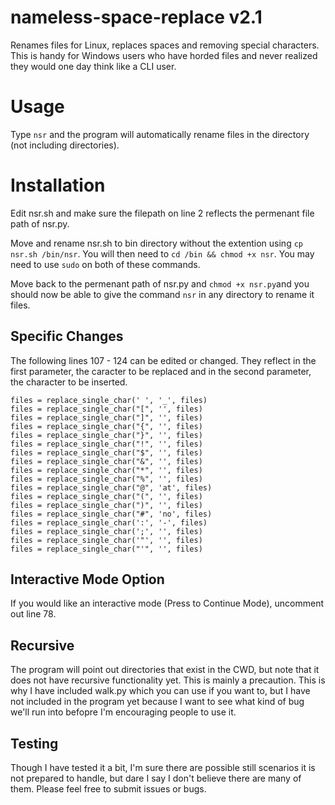 # nameless-space-replace v2.1
Renames files for Linux, replaces spaces and removing special characters. This is handy for Windows users who have horded files and never realized they would one day think like a CLI user.

# Usage
Type `nsr` and the program will automatically rename files in the directory (not including directories). 

# Installation
Edit nsr.sh and make sure the filepath on line 2 reflects the permenant file path of nsr.py.

Move and rename nsr.sh to bin directory without the extention using `cp nsr.sh /bin/nsr`. You will then need to `cd /bin && chmod +x nsr`. You may need to use `sudo` on both of these commands.

Move back to the permenant path of nsr.py and `chmod +x nsr.py`and you should now be able to give the command `nsr` in any directory to rename it files.


## Specific Changes
The following lines 107 - 124 can be edited or changed.
They reflect in the first parameter, the caracter to be replaced and in the second parameter, the character to be inserted.

```
files = replace_single_char(' ', '_', files)
files = replace_single_char("[", '', files)
files = replace_single_char("]", '', files)
files = replace_single_char("{", '', files)
files = replace_single_char("}", '', files)
files = replace_single_char("!", '', files)
files = replace_single_char("$", '', files)
files = replace_single_char("&", '', files)
files = replace_single_char("*", '', files)
files = replace_single_char("%", '', files)
files = replace_single_char("@", 'at', files)
files = replace_single_char("(", '', files)
files = replace_single_char(")", '', files)
files = replace_single_char("#", 'no', files)
files = replace_single_char(':', '-', files)
files = replace_single_char(';', '', files)
files = replace_single_char('"', '', files)
files = replace_single_char("'", '', files)
```

## Interactive Mode Option
If you would like an interactive mode (Press to Continue Mode), uncomment out line 78.


## Recursive
The program will point out directories that exist in the CWD, but note that it does not have recursive functionality yet. This is mainly a precaution. This is why I have included walk.py which you can use if you want to, but I have not included in the program yet because I want to see what kind of bug we'll run into befopre I'm encouraging people to use it.

## Testing
Though I have tested it a bit, I'm sure there are possible still scenarios it is not prepared to handle, but dare I say I don't believe there are many of them. Please feel free to submit issues or bugs.
